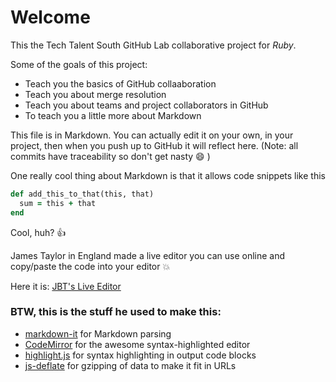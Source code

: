 # Welcome

This the Tech Talent South GitHub Lab collaborative project for *Ruby*.  

Some of the goals of this project:

 * Teach you the basics of GitHub collaaboration
 * Teach you about merge resolution
 * Teach you about teams and project collaborators in GitHub
 * To teach you a little more about Markdown

This file is in Markdown.  You can actually edit it on your own, in your project, then when you push up to GitHub it will reflect here.  (Note: all commits have traceability so don't get nasty :smile: )

One really cool thing about Markdown is that it allows code snippets like this


```ruby
def add_this_to_that(this, that)
  sum = this + that
end
```

Cool, huh? :+1:

James Taylor in England made a live editor you can use online and copy/paste the code into your editor :boom:


Here it is:  [JBT's Live Editor](https://github.com/jbt/markdown-editor) 




### BTW, this is the stuff he used to make this:

 * [markdown-it](https://github.com/markdown-it/markdown-it) for Markdown parsing
 * [CodeMirror](http://codemirror.net/) for the awesome syntax-highlighted editor
 * [highlight.js](http://softwaremaniacs.org/soft/highlight/en/) for syntax highlighting in output code blocks
 * [js-deflate](https://github.com/dankogai/js-deflate) for gzipping of data to make it fit in URLs